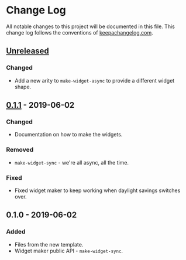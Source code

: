 # Change Log
All notable changes to this project will be documented in this file. This change log follows the conventions of [keepachangelog.com](http://keepachangelog.com/).

## [Unreleased]
### Changed
- Add a new arity to `make-widget-async` to provide a different widget shape.

## [0.1.1] - 2019-06-02
### Changed
- Documentation on how to make the widgets.

### Removed
- `make-widget-sync` - we're all async, all the time.

### Fixed
- Fixed widget maker to keep working when daylight savings switches over.

## 0.1.0 - 2019-06-02
### Added
- Files from the new template.
- Widget maker public API - `make-widget-sync`.

[Unreleased]: https://github.com/your-name/mercury-app/compare/0.1.1...HEAD
[0.1.1]: https://github.com/your-name/mercury-app/compare/0.1.0...0.1.1
